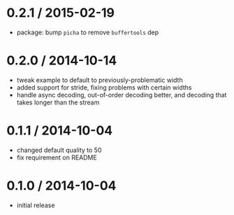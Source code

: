 
0.2.1 / 2015-02-19
==================

  * package: bump `picha` to remove `buffertools` dep

0.2.0 / 2014-10-14
==================

 * tweak example to default to previously-problematic width
 * added support for stride, fixing problems with certain widths
 * handle async decoding, out-of-order decoding better, and decoding that takes longer than the stream

0.1.1 / 2014-10-04
==================

 * changed default quality to 50
 * fix requirement on README

0.1.0 / 2014-10-04
==================

 * initial release

